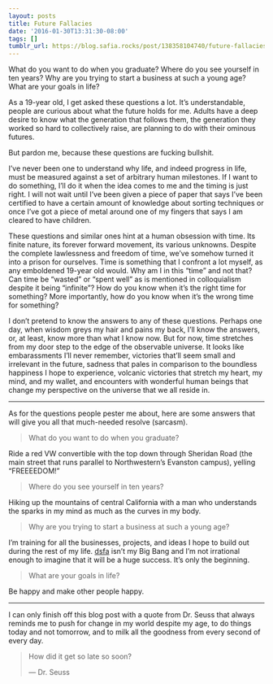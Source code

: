 ```yaml
---
layout: posts
title: Future Fallacies
date: '2016-01-30T13:31:30-08:00'
tags: []
tumblr_url: https://blog.safia.rocks/post/138358104740/future-fallacies
---
```

What do you want to do when you graduate? Where do you see yourself in ten years? Why are you trying to start a business at such a young age? What are your goals in life?

As a 19-year old, I get asked these questions a lot. It’s understandable, people are curious about what the future holds for me. Adults have a deep desire to know what the generation that follows them, the generation they worked so hard to collectively raise, are planning to do with their ominous futures.

But pardon me, because these questions are fucking bullshit.

I’ve never been one to understand why life, and indeed progress in life, must be measured against a set of arbitrary human milestones. If I want to do something, I’ll do it when the idea comes to me and the timing is just right. I will not wait until I’ve been given a piece of paper that says I’ve been certified to have a certain amount of knowledge about sorting techniques or once I’ve got a piece of metal around one of my fingers that says I am cleared to have children.

These questions and similar ones hint at a human obsession with time. Its finite nature, its forever forward movement, its various unknowns. Despite the complete lawlessness and freedom of time, we’ve somehow turned it into a prison for ourselves. Time is something that I confront a lot myself, as any emboldened 19-year old would. Why am I in this “time” and not that? Can time be “wasted” or “spent well” as is mentioned in colloquialism despite it being “infinite”? How do you know when it’s the right time for something? More importantly, how do you know when it’s the wrong time for something?

I don’t pretend to know the answers to any of these questions. Perhaps one day, when wisdom greys my hair and pains my back, I’ll know the answers, or, at least, know more than what I know now. But for now, time stretches from my door step to the edge of the observable universe. It looks like embarassments I’ll never remember, victories that’ll seem small and irrelevant in the future, sadness that pales in comparison to the boundless happiness I hope to experience, volcanic victories that stretch my heart, my mind, and my wallet, and encounters with wonderful human beings that change my perspective on the universe that we all reside in.

* * *

As for the questions people pester me about, here are some answers that will give you all that much-needed resolve (sarcasm).

> What do you want to do when you graduate?

Ride a red VW convertible with the top down through Sheridan Road (the main street that runs parallel to Northwestern’s Evanston campus), yelling “FREEEEDOM!”

> Where do you see yourself in ten years?

Hiking up the mountains of central California with a man who understands the sparks in my mind as much as the curves in my body.

> Why are you trying to start a business at such a young age?

I’m training for all the businesses, projects, and ideas I hope to build out during the rest of my life. [dsfa](http://dsfa.io) isn’t my Big Bang and I’m not irrational enough to imagine that it will be a huge success. It’s only the beginning.

> What are your goals in life?

Be happy and make other people happy.

* * *

I can only finish off this blog post with a quote from Dr. Seuss that always reminds me to push for change in my world despite my age, to do things today and not tomorrow, and to milk all the goodness from every second of every day.

> How did it get so late so soon?
> 
> — Dr. Seuss

